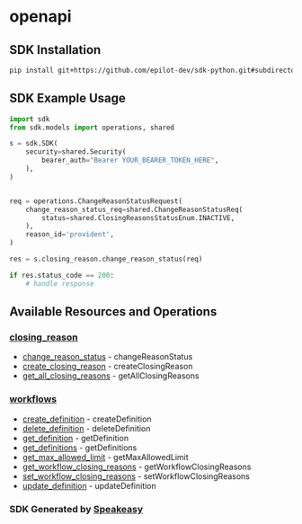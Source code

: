 # openapi

<!-- Start SDK Installation -->
## SDK Installation

```bash
pip install git+https://github.com/epilot-dev/sdk-python.git#subdirectory=workflows_definition
```
<!-- End SDK Installation -->

## SDK Example Usage
<!-- Start SDK Example Usage -->
```python
import sdk
from sdk.models import operations, shared

s = sdk.SDK(
    security=shared.Security(
        bearer_auth="Bearer YOUR_BEARER_TOKEN_HERE",
    ),
)


req = operations.ChangeReasonStatusRequest(
    change_reason_status_req=shared.ChangeReasonStatusReq(
        status=shared.ClosingReasonsStatusEnum.INACTIVE,
    ),
    reason_id='provident',
)

res = s.closing_reason.change_reason_status(req)

if res.status_code == 200:
    # handle response
```
<!-- End SDK Example Usage -->

<!-- Start SDK Available Operations -->
## Available Resources and Operations


### [closing_reason](docs/closingreason/README.md)

* [change_reason_status](docs/closingreason/README.md#change_reason_status) - changeReasonStatus
* [create_closing_reason](docs/closingreason/README.md#create_closing_reason) - createClosingReason
* [get_all_closing_reasons](docs/closingreason/README.md#get_all_closing_reasons) - getAllClosingReasons

### [workflows](docs/workflows/README.md)

* [create_definition](docs/workflows/README.md#create_definition) - createDefinition
* [delete_definition](docs/workflows/README.md#delete_definition) - deleteDefinition
* [get_definition](docs/workflows/README.md#get_definition) - getDefinition
* [get_definitions](docs/workflows/README.md#get_definitions) - getDefinitions
* [get_max_allowed_limit](docs/workflows/README.md#get_max_allowed_limit) - getMaxAllowedLimit
* [get_workflow_closing_reasons](docs/workflows/README.md#get_workflow_closing_reasons) - getWorkflowClosingReasons
* [set_workflow_closing_reasons](docs/workflows/README.md#set_workflow_closing_reasons) - setWorkflowClosingReasons
* [update_definition](docs/workflows/README.md#update_definition) - updateDefinition
<!-- End SDK Available Operations -->

### SDK Generated by [Speakeasy](https://docs.speakeasyapi.dev/docs/using-speakeasy/client-sdks)
